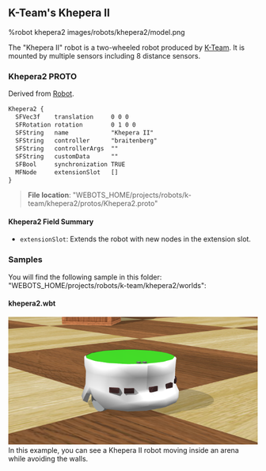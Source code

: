 ## K-Team's Khepera II

%robot khepera2 images/robots/khepera2/model.png

The "Khepera II" robot is a two-wheeled robot produced by [K-Team](https://www.k-team.com/mobile-robotics-products/old-products/khepera-ii).
It is mounted by multiple sensors including 8 distance sensors.

### Khepera2 PROTO

Derived from [Robot](../reference/robot.md).

```
Khepera2 {
  SFVec3f    translation     0 0 0
  SFRotation rotation        0 1 0 0
  SFString   name            "Khepera II"
  SFString   controller      "braitenberg"
  SFString   controllerArgs  ""
  SFString   customData      ""
  SFBool     synchronization TRUE
  MFNode     extensionSlot   []
}
```

> **File location**: "WEBOTS\_HOME/projects/robots/k-team/khepera2/protos/Khepera2.proto"

#### Khepera2 Field Summary

- `extensionSlot`: Extends the robot with new nodes in the extension slot.

### Samples

You will find the following sample in this folder: "WEBOTS\_HOME/projects/robots/k-team/khepera2/worlds":

#### khepera2.wbt

![khepera2.wbt.png](images/robots/khepera2/khepera2.wbt.png) In this example, you can see a Khepera II robot moving inside an arena while avoiding the walls.

